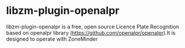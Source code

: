 libzm-plugin-openalpr
=====================

libzm-plugin-openalpr is a free, open source Licence Plate Recognition based on openalpr library (https://github.com/openalpr/openalpr).It is designed to operate with ZoneMinder
